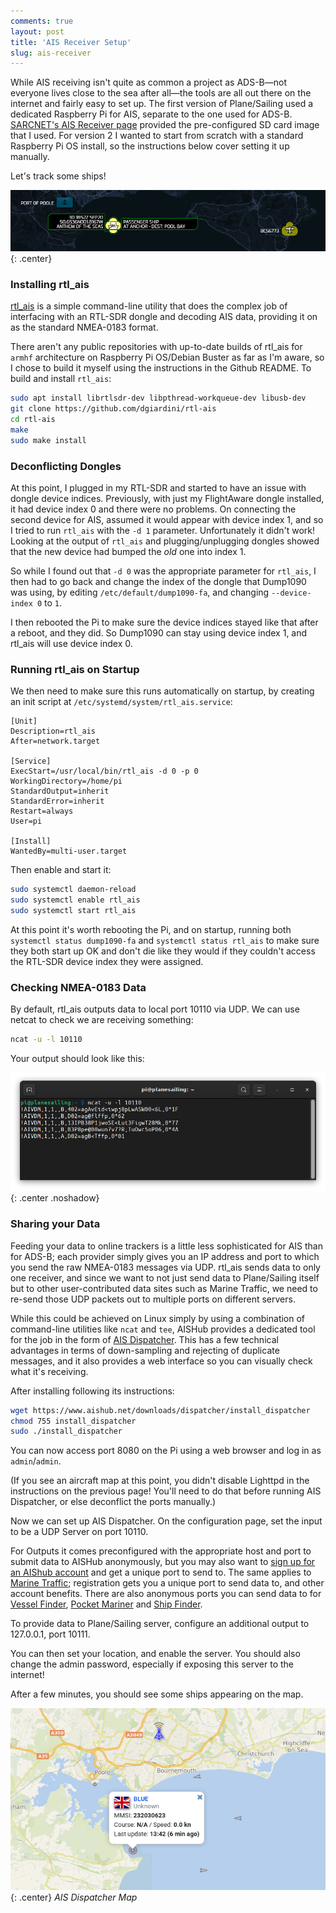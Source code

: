 ```yaml
---
comments: true
layout: post
title: 'AIS Receiver Setup'
slug: ais-receiver
---
```


While AIS receiving isn't quite as common a project as ADS-B&mdash;not everyone lives close to the sea after all&mdash;the tools are all out there on the internet and fairly easy to set up. The first version of Plane/Sailing used a dedicated Raspberry Pi for AIS, separate to the one used for ADS-B. [SARCNET's AIS Receiver page](https://www.sarcnet.org/ais-receiver.html) provided the pre-configured SD card image that I used. For version 2 I wanted to start from scratch with a standard Raspberry Pi OS install, so the instructions below cover setting it up manually.

Let's track some ships!

![Anthem of the Seas in Plane/Sailing](/hardware/planesailing/anthem.png){: .center}

### Installing rtl_ais

[rtl_ais](https://github.com/dgiardini/rtl-ais) is a simple command-line utility that does the complex job of interfacing with an RTL-SDR dongle and decoding AIS data, providing it on as the standard NMEA-0183 format.

There aren't any public repositories with up-to-date builds of rtl_ais for `armhf` architecture on Raspberry Pi OS/Debian Buster as far as I'm aware, so I chose to build it myself using the instructions in the Github README. To build and install `rtl_ais`:

```bash
sudo apt install librtlsdr-dev libpthread-workqueue-dev libusb-dev
git clone https://github.com/dgiardini/rtl-ais
cd rtl-ais
make
sudo make install
```

### Deconflicting Dongles

At this point, I plugged in my RTL-SDR and started to have an issue with dongle device indices. Previously, with just my FlightAware dongle installed, it had device index 0 and there were no problems. On connecting the second device for AIS, assumed it would appear with device index 1, and so I tried to run `rtl_ais` with the `-d 1` parameter. Unfortunately it didn't work! Looking at the output of `rtl_ais` and plugging/unplugging dongles showed that the new device had bumped the *old* one into index 1.

So while I found out that `-d 0` was the appropriate parameter for `rtl_ais`, I then had to go back and change the index of the dongle that Dump1090 was using, by editing `/etc/default/dump1090-fa`, and changing `--device-index 0` to `1`.

I then rebooted the Pi to make sure the device indices stayed like that after a reboot, and they did. So Dump1090 can stay using device index 1, and rtl_ais will use device index 0.


### Running rtl_ais on Startup

We then need to make sure this runs automatically on startup, by creating an init script at `/etc/systemd/system/rtl_ais.service`:

```
[Unit]
Description=rtl_ais
After=network.target

[Service]
ExecStart=/usr/local/bin/rtl_ais -d 0 -p 0
WorkingDirectory=/home/pi
StandardOutput=inherit
StandardError=inherit
Restart=always
User=pi

[Install]
WantedBy=multi-user.target
```

Then enable and start it:

```bash
sudo systemctl daemon-reload
sudo systemctl enable rtl_ais
sudo systemctl start rtl_ais
```

At this point it's worth rebooting the Pi, and on startup, running both `systemctl status dump1090-fa` and `systemctl status rtl_ais` to make sure they both start up OK and don't die like they would if they couldn't access the RTL-SDR device index they were assigned.


### Checking NMEA-0183 Data

By default, rtl_ais outputs data to local port 10110 via UDP. We can use netcat to check we are receiving something:

```bash
ncat -u -l 10110
```

Your output should look like this:

![Terminal showing AIS NMEA-0183 data](/hardware/planesailing/ais-nmea.png){: .center .noshadow}


### Sharing your Data

Feeding your data to online trackers is a little less sophisticated for AIS than for ADS-B; each provider simply gives you an IP address and port to which you send the raw NMEA-0183 messages via UDP. rtl_ais sends data to only one receiver, and since we want to not just send data to Plane/Sailing itself but to other user-contributed data sites such as Marine Traffic, we need to re-send those UDP packets out to multiple ports on different servers.

While this could be achieved on Linux simply by using a combination of command-line utilities like `ncat` and `tee`, AISHub provides a dedicated tool for the job in the form of [AIS Dispatcher](https://www.aishub.net/ais-dispatcher). This has a few technical advantages in terms of down-sampling and rejecting of duplicate messages, and it also provides a web interface so you can visually check what it's receiving.

After installing following its instructions:

```bash
wget https://www.aishub.net/downloads/dispatcher/install_dispatcher
chmod 755 install_dispatcher
sudo ./install_dispatcher
```

You can now access port 8080 on the Pi using a web browser and log in as `admin`/`admin`.

(If you see an aircraft map at this point, you didn't disable Lighttpd in the instructions on the previous page! You'll need to do that before running AIS Dispatcher, or else deconflict the ports manually.)

Now we can set up AIS Dispatcher. On the configuration page, set the input to be a UDP Server on port 10110.

For Outputs it comes preconfigured with the appropriate host and port to submit data to  AISHub anonymously, but you may also want to [sign up for an AIShub account](http://www.aishub.net/join-us) and get a unique port to send to. The same applies to [Marine Traffic](https://www.marinetraffic.com/en/users/register/1/12); registration gets you a unique port to send data to, and other account benefits. There are also anonymous ports you can send data to for [Vessel Finder](https://stations.vesselfinder.com/become-partner), [Pocket Mariner](http://pocketmariner.com/ais-ship-tracking/cover-your-area/) and [Ship Finder](https://shipfinder.co/about/coverage/).

To provide data to Plane/Sailing server, configure an additional output to 127.0.0.1, port 10111.

You can then set your location, and enable the server. You should also change the admin password, especially if exposing this server to the internet!

After a few minutes, you should see some ships appearing on the map.

![AIS Dispatcher Map](/hardware/planesailing/ais-dispatcher.png){: .center}
*AIS Dispatcher Map*